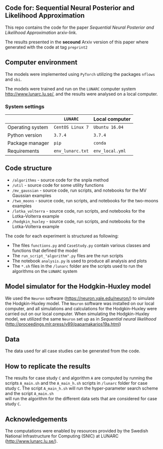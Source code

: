 
## Code for: Sequential Neural Posterior and Likelihood Approximation

This repo contains the code for the paper *Sequential Neural Posterior and Likelihood Approximation* arxiv-link. 

The results presented in the **secound** Arxiv version of this paper where generated with the code at tag `preprint2`  

## Computer environment

The models were implemented using `PyTorch` utilizing the packages `nflows` and `sbi`.

The models were trained and run on the `LUNARC` computer system http://www.lunarc.lu.se/, and the results were analysed on a local computer.  

### System settings

|                  | `LUNARC`         |Local computer   | 
|------------------|------------------|-----------------|
| Operating system | `CentOS Linux 7` | `Ubuntu 16.04`  |
| Python version   | `3.7.4`          | `3.7.4`         |
| Package manager  | `pip`            | `conda`         |
| Requirements     | `env_lunarc.txt` | `env_local.yml` |

## Code structure 

- `/algorithms` - source code for the snpla method
- `/util` - source code for some utility functions
- `/mv_gaussian` - source code, run scripts, and notebooks for the MV Gaussian examples
- `/two_moons` - source code, run scripts, and notebooks for the two-moons examples
- `/lotka_volterra` - source code, run scripts, and notebooks for the Lotka-Volterra example
- `/hodgkin_huxley` - source code, run scripts, and notebooks for the Lotka-Volterra example

The code for each experiment is structured as following:

- The files `functions.py` and `CaseStudy.py` contain various classes and functions that defined the model
- The `run_script_"algorithm".py` files are the run scripts
- The notebook `analysis.py` is used to produce all analysis and  plots
- The `*.sh` files in the `/lunarc` folder are the scripts used to run the algorithms on the  `LUNARC` system


## Model simulator for the Hodgkin-Huxley model

We used the `Neuron` software (https://neuron.yale.edu/neuron/) to simulate the Hodgkin-Huxley model. The `Neuron` software was installed on our local computer, and all simulations and calculations for the Hodgkin-Huxley were carried out on our local computer. When simulating the Hodgkin-Huxley model, we utilized the same `Neuron` set up as in *Sequential neural likelihood* (http://proceedings.mlr.press/v89/papamakarios19a.html)   

## Data

The data used for all case studies can be generated from the code.


## How to replicate the results

The results for case study `C` and algorithm `A` are computed by running the scripts `A_main.sh` and the `A_main_h.sh` scripts 
in `/lunarc` folder for case study `C`. The script `A_main_h.sh` will run the hyper-parameter search scheme and the script `A_main.sh`  
will run the algorithm for the different data sets that are considered for case study `C`.   


##  Acknowledgements

The computations were enabled by resources provided by the Swedish National Infrastructure for Computing (SNIC) at LUNARC (http://www.lunarc.lu.se/).
